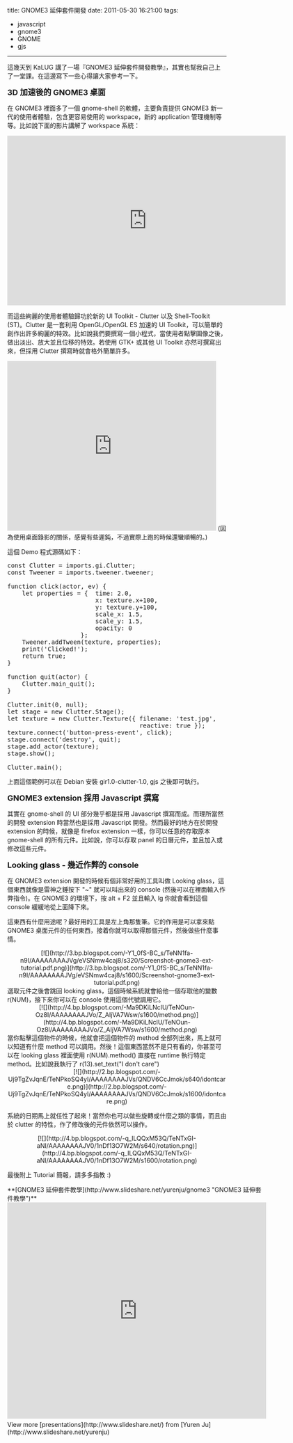 title: GNOME3 延伸套件開發
date: 2011-05-30 16:21:00
tags: 
- javascript
- gnome3
- GNOME
- gjs
---

這幾天到 KaLUG 講了一場『GNOME3 延伸套件開發教學』，其實也幫我自己上了一堂課。在這邊寫下一些心得讓大家參考一下。

**<span class="Apple-style-span" style="font-size: large;">3D 加速後的 GNOME3 桌面</span>**

在 GNOME3 裡面多了一個 gnome-shell 的軟體，主要負責提供 GNOME3 新一代的使用者體驗，包含更容易使用的 workspace，新的 application 管理機制等等。比如說下面的影片講解了 workspace 系統：

<iframe allowfullscreen="" frameborder="0" height="390" src="http://www.youtube.com/embed/bRHAio98n-g" width="640"></iframe>

而這些絢麗的使用者體驗歸功於新的 UI Toolkit - Clutter 以及 Shell-Toolkit (ST)。Clutter 是一套利用 OpenGL/OpenGL ES 加速的 UI Toolkit，可以簡單的創作出許多絢麗的特效。比如說我們要撰寫一個小程式，當使用者點擊圖像之後，做出淡出、放大並且位移的特效。若使用 GTK+ 或其他 UI Toolkit 亦然可撰寫出來，但採用 Clutter 撰寫時就會格外簡單許多。

<iframe allowfullscreen="" frameborder="0" height="390" src="http://www.youtube.com/embed/RzuTk8s24-0" width="480"></iframe>
(因為使用桌面錄影的關係，感覺有些遲鈍，不過實際上跑的時候還蠻順暢的。)

這個 Demo 程式源碼如下：
<pre class="brush: js">const Clutter = imports.gi.Clutter;
const Tweener = imports.tweener.tweener;

function click(actor, ev) {
    let properties = {  time: 2.0,
                        x: texture.x+100,
                        y: texture.y+100,
                        scale_x: 1.5,
                        scale_y: 1.5,
                        opacity: 0
                    };
    Tweener.addTween(texture, properties);
    print('Clicked!');
    return true;
}

function quit(actor) {
    Clutter.main_quit();
}

Clutter.init(0, null);
let stage = new Clutter.Stage();
let texture = new Clutter.Texture({ filename: 'test.jpg',
                                    reactive: true });
texture.connect('button-press-event', click);
stage.connect('destroy', quit);
stage.add_actor(texture);
stage.show();

Clutter.main();
</pre>
上面這個範例可以在 Debian 安裝 gir1.0-clutter-1.0, gjs 之後即可執行。

**<span class="Apple-style-span" style="font-size: large;">GNOME3 extension 採用 Javascript 撰寫</span>**

其實在 gnome-shell 的 UI 部分幾乎都是採用 Javascript 撰寫而成。而理所當然的開發 extension 時當然也是採用 Javascript 開發。然而最好的地方在於開發 extension 的時候，就像是 firefox extension 一樣，你可以任意的存取原本 gnome-shell 的所有元件。比如說，你可以存取 panel 的日曆元件，並且加入或修改這些元件。

**<span class="Apple-style-span" style="font-size: large;">Looking glass - 幾近作弊的 console</span>**

在 GNOME3 extension 開發的時候有個非常好用的工具叫做 Looking glass，這個東西就像是雷神之錘按下 "~" 就可以叫出來的 console (然後可以在裡面輸入作弊指令)。在 GNOME3 的環境下，按 alt + F2 並且輸入 lg 你就會看到這個 console 緩緩地從上面降下來。

這東西有什麼用途呢？最好用的工具是左上角那隻筆。它的作用是可以拿來點 GNOME3 桌面元件的任何東西，接着你就可以取得那個元件，然後做些什麼事情。

<div class="separator" style="clear: both; text-align: center;">[![](http://3.bp.blogspot.com/-Y1_0fS-BC_s/TeNN1fa-n9I/AAAAAAAAJVg/eVSNmw4caj8/s320/Screenshot-gnome3-ext-tutorial.pdf.png)](http://3.bp.blogspot.com/-Y1_0fS-BC_s/TeNN1fa-n9I/AAAAAAAAJVg/eVSNmw4caj8/s1600/Screenshot-gnome3-ext-tutorial.pdf.png)</div>
選取元件之後會跳回 looking glass，這個時候系統就會給他一個存取他的變數 r(NUM)，接下來你可以在 console 使用這個代號調用它。

<div class="separator" style="clear: both; text-align: center;">[![](http://4.bp.blogspot.com/-Ma9DKiLNcIU/TeNOun-Oz8I/AAAAAAAAJVo/Z_AIjVA7Wsw/s1600/method.png)](http://4.bp.blogspot.com/-Ma9DKiLNcIU/TeNOun-Oz8I/AAAAAAAAJVo/Z_AIjVA7Wsw/s1600/method.png)</div>
當你點擊這個物件的時候，他就會把這個物件的 method 全部列出來，馬上就可以知道有什麼 method 可以調用。然後！這個東西當然不是只有看的，你甚至可以在 looking glass 裡面使用 r(NUM).method() 直接在 runtime 執行特定 method。比如說我執行了 r(13).set_text("I don't care")

<div class="separator" style="clear: both; text-align: center;">[![](http://2.bp.blogspot.com/-Uj9TgZvJqnE/TeNPkoSQ4yI/AAAAAAAAJVs/QNDV6CcJmok/s640/idontcare.png)](http://2.bp.blogspot.com/-Uj9TgZvJqnE/TeNPkoSQ4yI/AAAAAAAAJVs/QNDV6CcJmok/s1600/idontcare.png)</div>

系統的日期馬上就任性了起來！當然你也可以做些旋轉或什麼之類的事情，而且由於 clutter 的特性，作了修改後的元件依然可以操作。

<div class="separator" style="clear: both; text-align: center;">[![](http://4.bp.blogspot.com/-q_ILQQxM53Q/TeNTxGI-aNI/AAAAAAAAJV0/1nDf13O7W2M/s640/rotation.png)](http://4.bp.blogspot.com/-q_ILQQxM53Q/TeNTxGI-aNI/AAAAAAAAJV0/1nDf13O7W2M/s1600/rotation.png)</div>

最後附上 Tutorial 簡報，請多多指教 :)

<div style="width:595px" id="__ss_8147152">**[GNOME3 延伸套件教學](http://www.slideshare.net/yurenju/gnome3 "GNOME3 延伸套件教學")** <iframe src="http://www.slideshare.net/slideshow/embed_code/8147152" width="595" height="497" frameborder="0" marginwidth="0" marginheight="0" scrolling="no"></iframe> <div style="padding:5px 0 12px">View more [presentations](http://www.slideshare.net/) from [Yuren Ju](http://www.slideshare.net/yurenju) </div></div>